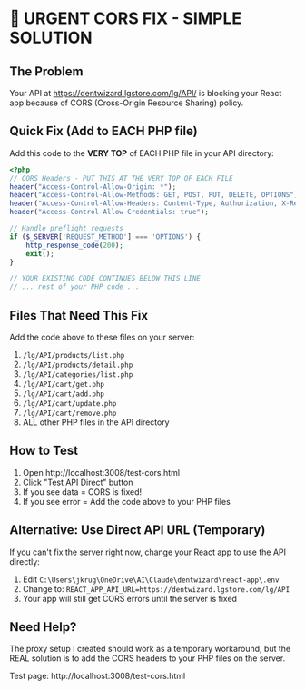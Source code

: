 # 🚨 URGENT CORS FIX - SIMPLE SOLUTION

## The Problem
Your API at https://dentwizard.lgstore.com/lg/API/ is blocking your React app because of CORS (Cross-Origin Resource Sharing) policy.

## Quick Fix (Add to EACH PHP file)

Add this code to the **VERY TOP** of EACH PHP file in your API directory:

```php
<?php
// CORS Headers - PUT THIS AT THE VERY TOP OF EACH FILE
header("Access-Control-Allow-Origin: *");
header("Access-Control-Allow-Methods: GET, POST, PUT, DELETE, OPTIONS");
header("Access-Control-Allow-Headers: Content-Type, Authorization, X-Requested-With, X-Session-ID");
header("Access-Control-Allow-Credentials: true");

// Handle preflight requests
if ($_SERVER['REQUEST_METHOD'] === 'OPTIONS') {
    http_response_code(200);
    exit();
}

// YOUR EXISTING CODE CONTINUES BELOW THIS LINE
// ... rest of your PHP code ...
```

## Files That Need This Fix

Add the code above to these files on your server:

1. `/lg/API/products/list.php`
2. `/lg/API/products/detail.php`
3. `/lg/API/categories/list.php`
4. `/lg/API/cart/get.php`
5. `/lg/API/cart/add.php`
6. `/lg/API/cart/update.php`
7. `/lg/API/cart/remove.php`
8. ALL other PHP files in the API directory

## How to Test

1. Open http://localhost:3008/test-cors.html
2. Click "Test API Direct" button
3. If you see data = CORS is fixed!
4. If you see error = Add the code above to your PHP files

## Alternative: Use Direct API URL (Temporary)

If you can't fix the server right now, change your React app to use the API directly:

1. Edit `C:\Users\jkrug\OneDrive\AI\Claude\dentwizard\react-app\.env`
2. Change to: `REACT_APP_API_URL=https://dentwizard.lgstore.com/lg/API`
3. Your app will still get CORS errors until the server is fixed

## Need Help?

The proxy setup I created should work as a temporary workaround, but the REAL solution is to add the CORS headers to your PHP files on the server.

Test page: http://localhost:3008/test-cors.html
